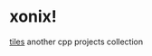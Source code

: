 # xonix!

[tiles](https://user-images.githubusercontent.com/73470193/191780627-6af0cc88-8c48-4450-8f16-d7931db70608.png)
another cpp projects collection
